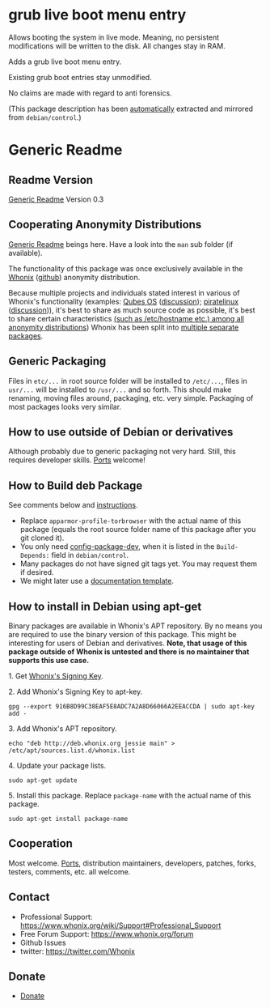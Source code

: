 # grub live boot menu entry #

Allows booting the system in live mode. Meaning, no persistent modifications
will be written to the disk. All changes stay in RAM.

Adds a grub live boot menu entry.

Existing grub boot entries stay unmodified.

No claims are made with regard to anti forensics.

(This package description has been [automatically](https://github.com/Whonix/whonix-developer-meta-files/blob/master/debug-steps/packaging-helper-script) extracted and mirrored from `debian/control`.)

# Generic Readme #
## Readme Version ##

[Generic Readme](https://github.com/Whonix/whonix-developer-meta-files/blob/master/README_generic.md) Version 0.3

## Cooperating Anonymity Distributions ##

[Generic Readme](https://github.com/Whonix/whonix-developer-meta-files/blob/master/README_generic.md) beings here. Have a look into the `man` sub folder (if available).

The functionality of this package was once exclusively available in the [Whonix](https://www.whonix.org) ([github](https://github.com/Whonix/Whonix)) anonymity distribution.

Because multiple projects and individuals stated interest in various of Whonix's functionality (examples: [Qubes OS](http://qubes-os.org/trac) ([discussion](https://groups.google.com/forum/#!topic/qubes-devel/jxr89--oGs0)); [piratelinux](https://github.com/piratelinux) ([discussion](https://github.com/adrelanos/VPN-Firewall/commit/6147f0e606377f5a801e98daf22e24ba2c750a21#commitcomment-6360713))), it's best to share as much source code as possible, it's best to share certain characteristics [(such as /etc/hostname etc.) among all anonymity distributions](https://mailman.boum.org/pipermail/tails-dev/2013-January/002457.html)) Whonix has been split into [multiple separate packages](https://github.com/Whonix).

## Generic Packaging ##

Files in `etc/...` in root source folder will be installed to `/etc/...`, files in `usr/...` will be installed to `/usr/...` and so forth. This should make renaming, moving files around, packaging, etc. very simple. Packaging of most packages looks very similar.

## How to use outside of Debian or derivatives ##

Although probably due to generic packaging not very hard. Still, this requires developer skills. [Ports](https://en.wikipedia.org/wiki/Porting) welcome!

## How to Build deb Package ##

See comments below and [instructions](https://www.whonix.org/wiki/Dev/Build_Documentation/apparmor-profile-torbrowser).

* Replace `apparmor-profile-torbrowser` with the actual name of this package (equals the root source folder name of this package after you git cloned it).
* You only need [config-package-dev](https://packages.debian.org/wheezy/config-package-dev), when it is listed in the `Build-Depends:` field in `debian/control`.
* Many packages do not have signed git tags yet. You may request them if desired.
* We might later use a [documentation template](https://www.whonix.org/wiki/Template:Build_Documentation_Build_Package).

## How to install in Debian using apt-get ##

Binary packages are available in Whonix's APT repository. By no means you are required to use the binary version of this package. This might be interesting for users of Debian and derivatives. **Note, that usage of this package outside of Whonix is untested and there is no maintainer that supports this use case.**

1\. Get [Whonix's Signing Key](https://www.whonix.org/wiki/Whonix_Signing_Key).

2\. Add Whonix's Signing Key to apt-key.

```
gpg --export 916B8D99C38EAF5E8ADC7A2A8D66066A2EEACCDA | sudo apt-key add -
```

3\. Add Whonix's APT repository.

```
echo "deb http://deb.whonix.org jessie main" > /etc/apt/sources.list.d/whonix.list
```

4\. Update your package lists.

```
sudo apt-get update
```

5\. Install this package. Replace `package-name` with the actual name of this package.

```
sudo apt-get install package-name
```

## Cooperation ##

Most welcome. [Ports](https://en.wikipedia.org/wiki/Porting), distribution maintainers, developers, patches, forks, testers, comments, etc. all welcome.

## Contact ##

* Professional Support: https://www.whonix.org/wiki/Support#Professional_Support
* Free Forum Support: https://www.whonix.org/forum
* Github Issues
* twitter: https://twitter.com/Whonix

## Donate ##

* [Donate](https://www.whonix.org/wiki/Donate)
